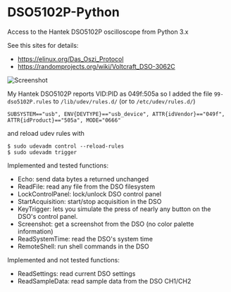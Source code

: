 # DSO5102P-Python
 Access to the Hantek DSO5102P oscilloscope from Python 3.x

See this sites for details:
* https://elinux.org/Das_Oszi_Protocol
* https://randomprojects.org/wiki/Voltcraft_DSO-3062C

<img src="./screenshot/2019-05-05 11:58:17.png" alt="Screenshot" />

My Hantek DSO5102P reports VID:PID as 049f:505a so I added the file ``99-dso5102P.rules`` to ``/lib/udev/rules.d/`` (or to ``/etc/udev/rules.d/``)

    SUBSYSTEM=="usb", ENV{DEVTYPE}=="usb_device", ATTR{idVendor}=="049f", ATTR{idProduct}=="505a", MODE="0666"

and reload udev rules with

    $ sudo udevadm control --reload-rules
    $ sudo udevadm trigger

Implemented and tested functions:
* Echo: send data bytes a returned unchanged
* ReadFile: read any file from the DSO filesystem
* LockControlPanel: lock/unlock DSO control panel
* StartAcquisition: start/stop acquisition in the DSO
* KeyTrigger: lets you simulate the press of nearly any button on the DSO's control panel.
* Screenshot: get a screenshot from the DSO (no color palette information)
* ReadSystemTime: read the DSO's system time
* RemoteShell: run shell commands in the DSO

Implemented and not tested functions:
* ReadSettings: read current DSO settings
* ReadSampleData: read sample data from the DSO CH1/CH2

